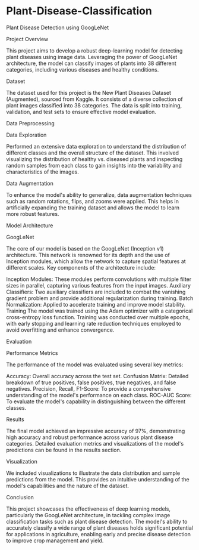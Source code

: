 # Plant-Disease-Classification
Plant Disease Detection using GoogLeNet 

Project Overview

This project aims to develop a robust deep-learning model for detecting plant diseases using image data. Leveraging the power of GoogLeNet architecture, the model can classify images of plants into 38 different categories, including various diseases and healthy conditions.

Dataset

The dataset used for this project is the New Plant Diseases Dataset (Augmented), sourced from Kaggle. It consists of a diverse collection of plant images classified into 38 categories. The data is split into training, validation, and test sets to ensure effective model evaluation.

Data Preprocessing

Data Exploration

Performed an extensive data exploration to understand the distribution of different classes and the overall structure of the dataset. This involved visualizing the distribution of healthy vs. diseased plants and inspecting random samples from each class to gain insights into the variability and characteristics of the images.

Data Augmentation

To enhance the model's ability to generalize, data augmentation techniques such as random rotations, flips, and zooms were applied. This helps in artificially expanding the training dataset and allows the model to learn more robust features.

Model Architecture

GoogLeNet 

The core of our model is based on the GoogLeNet (Inception v1) architecture. This network is renowned for its depth and the use of Inception modules, which allow the network to capture spatial features at different scales. Key components of the architecture include:

Inception Modules: These modules perform convolutions with multiple filter sizes in parallel, capturing various features from the input images.
Auxiliary Classifiers: Two auxiliary classifiers are included to combat the vanishing gradient problem and provide additional regularization during training.
Batch Normalization: Applied to accelerate training and improve model stability.
Training
The model was trained using the Adam optimizer with a categorical cross-entropy loss function. Training was conducted over multiple epochs, with early stopping and learning rate reduction techniques employed to avoid overfitting and enhance convergence.

Evaluation

Performance Metrics

The performance of the model was evaluated using several key metrics:

Accuracy: Overall accuracy across the test set.
Confusion Matrix: Detailed breakdown of true positives, false positives, true negatives, and false negatives.
Precision, Recall, F1-Score: To provide a comprehensive understanding of the model's performance on each class.
ROC-AUC Score: To evaluate the model's capability in distinguishing between the different classes.

Results

The final model achieved an impressive accuracy of 97%, demonstrating high accuracy and robust performance across various plant disease categories. Detailed evaluation metrics and visualizations of the model's predictions can be found in the results section.

Visualization

We included visualizations to illustrate the data distribution and sample predictions from the model. This provides an intuitive understanding of the model's capabilities and the nature of the dataset.

Conclusion

This project showcases the effectiveness of deep learning models, particularly the GoogLeNet architecture, in tackling complex image classification tasks such as plant disease detection. The model's ability to accurately classify a wide range of plant diseases holds significant potential for applications in agriculture, enabling early and precise disease detection to improve crop management and yield.
